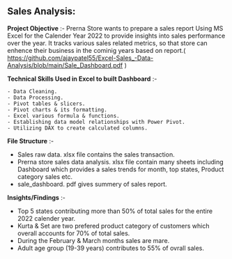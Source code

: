## Sales Analysis:

**Project Objective** :- Prerna Store wants to prepare a sales report Using MS Excel for the Calender Year 2022 to provide insights into sales performance over the year. It tracks various sales related metrics, so that store can enhence their business in the cominig years based on report.( https://github.com/ajaypatel55/Excel-Sales_-Data-Analysis/blob/main/Sale_Dashboard.pdf )

**Technical Skills Used in Excel to built Dashboard** :-
    
    - Data Cleaning.
    - Data Processing.
    - Pivot tables & slicers.
    - Pivot charts & its formatting.
    - Excel various formula & functions.
    - Establishing data model relationships with Power Pivot.
    - Utilizing DAX to create calculated columns.

 **File Structure** :-
    
  - Sales raw data. xlsx file contains the sales transaction.
  - Prerna store sales data analysis. xlsx file contain many sheets including Dashboard which provides a sales trends for month, top states, Product category  sales 
    etc.
  - sale_dashboard. pdf gives summery of sales report.

**Insights/Findings** :-
  
   - Top 5 states contributing more than 50% of total sales for the entire 2022 calender year.
   - Kurta & Set are two prefered product category of customers which overall accounts for 70% of total sales.
   - During the February & March months sales are mare.
   - Adult age group (19-39 years) contributes to 55% of ovrall sales.
